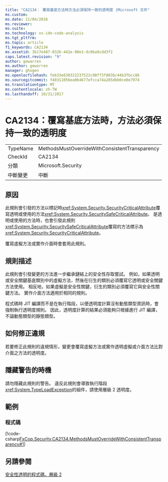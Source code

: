 ```yaml
---
title: "CA2134： 覆寫基底方法時方法必須保持一致的透明度 |Microsoft 文件"
ms.custom: 
ms.date: 11/04/2016
ms.reviewer: 
ms.suite: 
ms.technology: vs-ide-code-analysis
ms.tgt_pltfrm: 
ms.topic: article
f1_keywords: CA2134
ms.assetid: 3b17e487-0326-442e-90e1-dc0ba9cdd3f2
caps.latest.revision: "9"
author: gewarren
ms.author: gewarren
manager: ghogen
ms.openlocfilehash: feb33e630322237522c98ff3f803bc44b3fbcc86
ms.sourcegitcommit: f40311056ea0b4677efcca74a285dbb0ce0e7974
ms.translationtype: MT
ms.contentlocale: zh-TW
ms.lasthandoff: 10/31/2017
---
```

# <a name="ca2134-methods-must-keep-consistent-transparency-when-overriding-base-methods"></a>CA2134：覆寫基底方法時，方法必須保持一致的透明度
|||  
|-|-|  
|TypeName|MethodsMustOverrideWithConsistentTransparency|  
|CheckId|CA2134|  
|分類|Microsoft.Security|  
|中斷變更|中斷|  
  
## <a name="cause"></a>原因  
 此規則會引發的方法以標記時<xref:System.Security.SecurityCriticalAttribute>覆寫透明或使用的方法<xref:System.Security.SecuritySafeCriticalAttribute>。 是透明或使用的方法時，也會引發此規則<xref:System.Security.SecuritySafeCriticalAttribute>覆寫的方法標示為<xref:System.Security.SecurityCriticalAttribute>。  
  
 覆寫虛擬方法或實作介面時會套用此規則。  
  
## <a name="rule-description"></a>規則描述  
 此規則會引發變更的方法進一步繼承鏈結上的安全性存取嘗試。 例如，如果透明或安全關鍵基底類別中的虛擬方法，然後在衍生的類別必須覆寫它透明或安全關鍵方法使用。 相反地，如果虛擬是安全性關鍵，衍生的類別必須覆寫它與安全性關鍵方法。 實作介面方法適用於相同的規則。  
  
 程式碼時 JIT 編譯而不是在執行階段，以便透明度計算沒有動態類型資訊時，會強制執行透明度規則。 因此，透明度計算的結果必須能夠只根據進行 JIT 編譯，不論動態類型的靜態類型。  
  
## <a name="how-to-fix-violations"></a>如何修正違規  
 若要修正此規則的違規情形，變更會覆寫虛擬方法或實作透明虛擬或介面方法比對介面之方法的透明度。  
  
## <a name="when-to-suppress-warnings"></a>隱藏警告的時機  
 請勿隱藏此規則的警告。 違反此規則會導致執行階段<xref:System.TypeLoadException>的組件，請使用層級 2 透明度。  
  
## <a name="examples"></a>範例  
  
### <a name="code"></a>程式碼  
 [!code-csharp[FxCop.Security.CA2134.MethodsMustOverrideWithConsistentTransparency#1](../code-quality/codesnippet/CSharp/ca2134-methods-must-keep-consistent-transparency-when-overriding-base-methods_1.cs)]  
  
## <a name="see-also"></a>另請參閱  
 [安全性透明的程式碼，層級 2](http://msdn.microsoft.com/Library/4d05610a-0da6-4f08-acea-d54c9d6143c0)